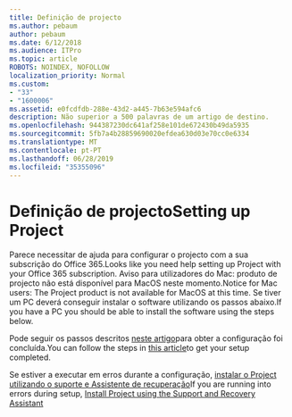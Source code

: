 ```yaml
---
title: Definição de projecto
ms.author: pebaum
author: pebaum
ms.date: 6/12/2018
ms.audience: ITPro
ms.topic: article
ROBOTS: NOINDEX, NOFOLLOW
localization_priority: Normal
ms.custom:
- "33"
- "1600006"
ms.assetid: e0fcdfdb-288e-43d2-a445-7b63e594afc6
description: Não superior a 500 palavras de um artigo de destino.
ms.openlocfilehash: 944387230dc641af258e101de672430b49da5935
ms.sourcegitcommit: 5fb7a4b28859690020efdea630d03e70cc0e6334
ms.translationtype: MT
ms.contentlocale: pt-PT
ms.lasthandoff: 06/28/2019
ms.locfileid: "35355096"
---
```

# <a name="setting-up-project"></a><span data-ttu-id="d9e58-103">Definição de projecto</span><span class="sxs-lookup"><span data-stu-id="d9e58-103">Setting up Project</span></span>

<span data-ttu-id="d9e58-104">Parece necessitar de ajuda para configurar o projecto com a sua subscrição do Office 365.</span><span class="sxs-lookup"><span data-stu-id="d9e58-104">Looks like you need help setting up Project with your Office 365 subscription.</span></span>
<span data-ttu-id="d9e58-105">Aviso para utilizadores do Mac: produto de projecto não está disponível para MacOS neste momento.</span><span class="sxs-lookup"><span data-stu-id="d9e58-105">Notice for Mac users: The Project product is not available for MacOS at this time.</span></span> <span data-ttu-id="d9e58-106">Se tiver um PC deverá conseguir instalar o software utilizando os passos abaixo.</span><span class="sxs-lookup"><span data-stu-id="d9e58-106">If you have a PC you should be able to install the software using the steps below.</span></span>
  
<span data-ttu-id="d9e58-107">Pode seguir os passos descritos [neste artigo](https://support.office.com/article/7059249b-d9fe-4d61-ab96-5c5bf435f281.aspx)para obter a configuração foi concluída.</span><span class="sxs-lookup"><span data-stu-id="d9e58-107">You can follow the steps in [this article](https://support.office.com/article/7059249b-d9fe-4d61-ab96-5c5bf435f281.aspx)to get your setup completed.</span></span>
  
<span data-ttu-id="d9e58-108">Se estiver a executar em erros durante a configuração, [instalar o Project utilizando o suporte e Assistente de recuperação](https://aka.ms/SaRA-ProjectSetupScenario)</span><span class="sxs-lookup"><span data-stu-id="d9e58-108">If you are running into errors during setup, [Install Project using the Support and Recovery Assistant](https://aka.ms/SaRA-ProjectSetupScenario)</span></span>

